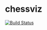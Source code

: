# chessviz
[![Build Status](https://travis-ci.org/AleksKirienko/chessviz.svg?branch=master)](https://travis-ci.org/AleksKirienko/chessviz)
